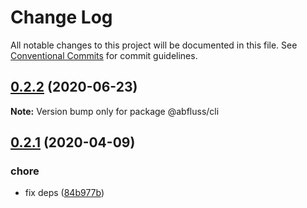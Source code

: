 # Change Log

All notable changes to this project will be documented in this file.
See [Conventional Commits](https://conventionalcommits.org) for commit guidelines.

## [0.2.2](https://github.com/abfluss/abfluss/compare/v0.2.1...v0.2.2) (2020-06-23)

**Note:** Version bump only for package @abfluss/cli






## [0.2.1](https://github.com/abfluss/abfluss/compare/v0.2.0...v0.2.1) (2020-04-09)


### chore

* fix deps ([84b977b](https://github.com/abfluss/abfluss/commit/84b977bbe10ffed455b26d50823489ec55a6f3ad))
